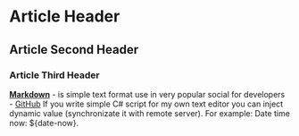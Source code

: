 ﻿# Article Header
## Article Second Header
### Article Third Header

[**Markdown**](https://google.com) - is simple text format use in very popular social for developers - [GitHub](https://github.com)
If you write simple C# script for my own text editor you can inject dynamic value (synchronizate it with remote server).
For example: Date time now: ${date-now}.
